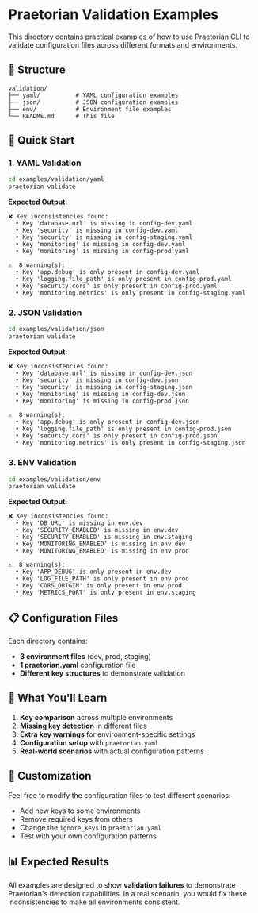 # Praetorian Validation Examples

This directory contains practical examples of how to use Praetorian CLI to validate configuration files across different formats and environments.

## 📁 Structure

```
validation/
├── yaml/          # YAML configuration examples
├── json/          # JSON configuration examples
├── env/           # Environment file examples
└── README.md      # This file
```

## 🚀 Quick Start

### 1. YAML Validation

```bash
cd examples/validation/yaml
praetorian validate
```

**Expected Output:**
```
❌ Key inconsistencies found:
  • Key 'database.url' is missing in config-dev.yaml
  • Key 'security' is missing in config-dev.yaml
  • Key 'security' is missing in config-staging.yaml
  • Key 'monitoring' is missing in config-dev.yaml
  • Key 'monitoring' is missing in config-prod.yaml

⚠️  8 warning(s):
  • Key 'app.debug' is only present in config-dev.yaml
  • Key 'logging.file_path' is only present in config-prod.yaml
  • Key 'security.cors' is only present in config-prod.yaml
  • Key 'monitoring.metrics' is only present in config-staging.yaml
```

### 2. JSON Validation

```bash
cd examples/validation/json
praetorian validate
```

**Expected Output:**
```
❌ Key inconsistencies found:
  • Key 'database.url' is missing in config-dev.json
  • Key 'security' is missing in config-dev.json
  • Key 'security' is missing in config-staging.json
  • Key 'monitoring' is missing in config-dev.json
  • Key 'monitoring' is missing in config-prod.json

⚠️  8 warning(s):
  • Key 'app.debug' is only present in config-dev.json
  • Key 'logging.file_path' is only present in config-prod.json
  • Key 'security.cors' is only present in config-prod.json
  • Key 'monitoring.metrics' is only present in config-staging.json
```

### 3. ENV Validation

```bash
cd examples/validation/env
praetorian validate
```

**Expected Output:**
```
❌ Key inconsistencies found:
  • Key 'DB_URL' is missing in env.dev
  • Key 'SECURITY_ENABLED' is missing in env.dev
  • Key 'SECURITY_ENABLED' is missing in env.staging
  • Key 'MONITORING_ENABLED' is missing in env.dev
  • Key 'MONITORING_ENABLED' is missing in env.prod

⚠️  8 warning(s):
  • Key 'APP_DEBUG' is only present in env.dev
  • Key 'LOG_FILE_PATH' is only present in env.prod
  • Key 'CORS_ORIGIN' is only present in env.prod
  • Key 'METRICS_PORT' is only present in env.staging
```

## 📋 Configuration Files

Each directory contains:

- **3 environment files** (dev, prod, staging)
- **1 praetorian.yaml** configuration file
- **Different key structures** to demonstrate validation

## 🎯 What You'll Learn

1. **Key comparison** across multiple environments
2. **Missing key detection** in different files
3. **Extra key warnings** for environment-specific settings
4. **Configuration setup** with `praetorian.yaml`
5. **Real-world scenarios** with actual configuration patterns

## 🔧 Customization

Feel free to modify the configuration files to test different scenarios:

- Add new keys to some environments
- Remove required keys from others
- Change the `ignore_keys` in `praetorian.yaml`
- Test with your own configuration patterns

## 📊 Expected Results

All examples are designed to show **validation failures** to demonstrate Praetorian's detection capabilities. In a real scenario, you would fix these inconsistencies to make all environments consistent. 